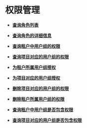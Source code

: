 # 权限管理<a name="zh-cn_topic_0057845579"></a>

-   **[查询角色列表](查询角色列表.md)**  

-   **[查询角色的详细信息](查询角色的详细信息.md)**  

-   **[查询租户中用户组的权限](查询租户中用户组的权限.md)**  

-   **[查询项目对应的用户组的权限](查询项目对应的用户组的权限.md)**  

-   **[为租户所属用户组授权](为租户所属用户组授权.md)**  

-   **[为项目对应的用户组授权](为项目对应的用户组授权.md)**  

-   **[删除项目对应的用户组的权限](删除项目对应的用户组的权限.md)**  

-   **[删除租户所属用户组的权限](删除租户所属用户组的权限.md)**  

-   **[查询租户中用户组是否包含权限](查询租户中用户组是否包含权限.md)**  

-   **[查询项目对应的用户组是否包含权限](查询项目对应的用户组是否包含权限.md)**  


